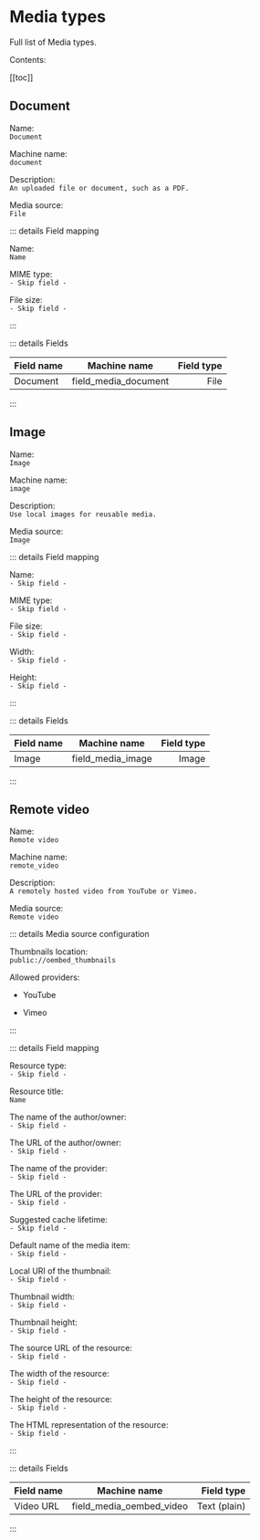 # Media types

Full list of Media types.

Contents:

[[toc]]

## Document

Name:  
`Document`  

Machine name:  
`document`

Description:  
`An uploaded file or document, such as a PDF.`

Media source:  
`File`

::: details Field mapping

Name:  
`Name`

MIME type:  
`- Skip field -`

File size:  
`- Skip field -`

:::

::: details Fields

| Field name  | Machine name  | Field type              |
| ----------- |:-------------:| -----------------------:|
|Document|field_media_document|File|
:::


## Image

Name:  
`Image`  

Machine name:  
`image`

Description:  
`Use local images for reusable media.`

Media source:  
`Image`

::: details Field mapping

Name:  
`- Skip field -`

MIME type:  
`- Skip field -`

File size:  
`- Skip field -`

Width:  
`- Skip field -`

Height:  
`- Skip field -`

:::

::: details Fields

| Field name  | Machine name  | Field type              |
| ----------- |:-------------:| -----------------------:|
|Image|field_media_image|Image|
:::

## Remote video

Name:  
`Remote video`  

Machine name:  
`remote_video`

Description:  
`A remotely hosted video from YouTube or Vimeo.`

Media source:  
`Remote video`

::: details Media source configuration

Thumbnails location:  
`public://oembed_thumbnails`

Allowed providers:  

- YouTube

- Vimeo

:::

::: details Field mapping

Resource type:  
`- Skip field -`

Resource title:  
`Name`

The name of the author/owner:  
`- Skip field -`

The URL of the author/owner:  
`- Skip field -`

The name of the provider:  
`- Skip field -`

The URL of the provider:  
`- Skip field -`

Suggested cache lifetime:  
`- Skip field -`

Default name of the media item:  
`- Skip field -`

Local URI of the thumbnail:  
`- Skip field -`

Thumbnail width:  
`- Skip field -`

Thumbnail height:  
`- Skip field -`

The source URL of the resource:  
`- Skip field -`

The width of the resource:  
`- Skip field -`

The height of the resource:  
`- Skip field -`

The HTML representation of the resource:  
`- Skip field -`

:::

::: details Fields

| Field name  | Machine name  | Field type              |
| ----------- |:-------------:| -----------------------:|
|Video URL|field_media_oembed_video|Text (plain)|
:::
